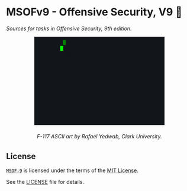 # MSOFv9 - Offensive Security, V9 📍

_Sources for tasks in Offensive Security, 9th edition_.

<div align="center">
  <img src="img/f117-decrypt.gif" alt="Image Description" style="width: 70%" />

  <h6>F-117 ASCII art by Rafael Yedwab, Clark University. </h6>
</div>

## License

[`MSOF-9`](https://github.com/Neved4/MSOF-9) is licensed under the terms of the [MIT License].
   
See the [LICENSE](LICENSE) file for details.

[MIT License]: https://opensource.org/license/mit/
